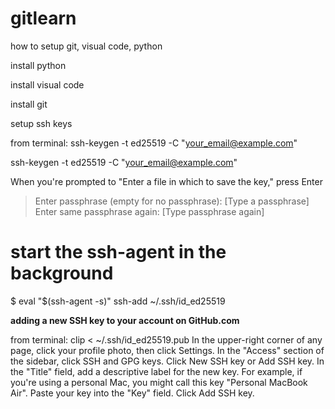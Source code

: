 # gitlearn
how to setup git, visual code, python

install python

install visual code 

install git

setup ssh keys

from terminal: ssh-keygen -t ed25519 -C "your_email@example.com"

ssh-keygen -t ed25519 -C "your_email@example.com"

When you're prompted to "Enter a file in which to save the key," press Enter

> Enter passphrase (empty for no passphrase): [Type a passphrase]
> Enter same passphrase again: [Type passphrase again]

# start the ssh-agent in the background
$ eval "$(ssh-agent -s)"
ssh-add ~/.ssh/id_ed25519

**adding a new SSH key to your account on GitHub.com**

from terminal: clip < ~/.ssh/id_ed25519.pub
In the upper-right corner of any page, click your profile photo, then click Settings.
In the "Access" section of the sidebar, click SSH and GPG keys.
Click New SSH key or Add SSH key. 
In the "Title" field, add a descriptive label for the new key. For example, if you're using a personal Mac, you might call this key "Personal MacBook Air".
Paste your key into the "Key" field.
Click Add SSH key. 